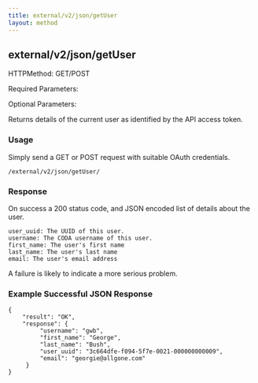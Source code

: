```yaml
---
title: external/v2/json/getUser
layout: method
---
```

## external/v2/json/getUser

HTTPMethod: GET/POST

Required Parameters: 

Optional Parameters:

Returns details of the current user as identified by the API access token.

### Usage

Simply send a GET or POST request with suitable OAuth credentials.

`/external/v2/json/getUser/`

### Response

On success a 200 status code, and JSON encoded list of details about the user.

    user_uuid: The UUID of this user.
    username: The CODA username of this user.
    first_name: The user's first name
    last_name: The user's last name
    email: The user's email address
                
A failure is likely to indicate a more serious problem.

### Example Successful JSON Response

    {
        "result": "OK",
        "response": {
             "username": "gwb", 
             "first_name": "George", 
             "last_name": "Bush", 
             "user_uuid": "3c664dfe-f094-5f7e-0021-000000000009", 
             "email": "georgie@allgone.com"
         }
    }


